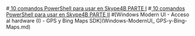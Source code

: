 ﻿#[ 10 comandos PowerShell para usar en Skype4B PARTE I](10-comandos-PowerShell-para-Skype4B-PARTE1.md)
#[ 10 comandos PowerShell para usar en Skype4B PARTE II](10-comandos-PowerShell-para-Skype4B-PARTE2.md)
#[Windows Modern UI - Acceso al hardware (I) - GPS y Bing Maps SDK](Windows-ModernUI_ GPS-y-Bing-Maps.md)
